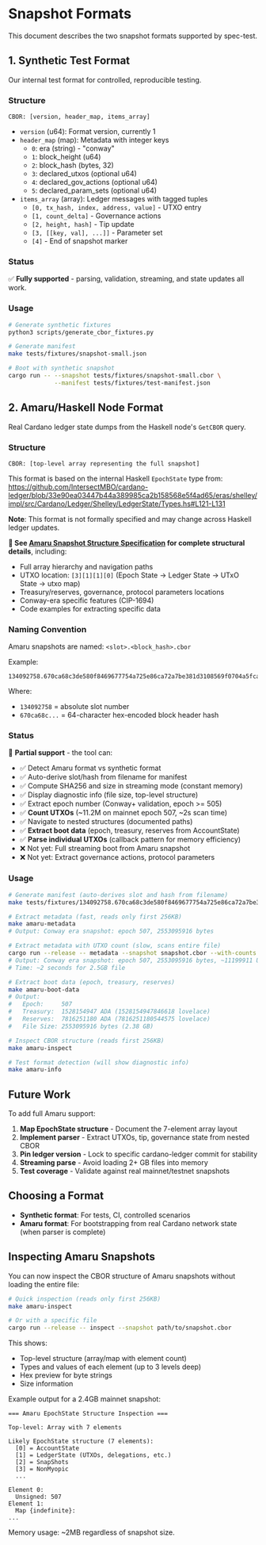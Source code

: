 # Snapshot Formats

This document describes the two snapshot formats supported by spec-test.

## 1. Synthetic Test Format

Our internal test format for controlled, reproducible testing.

### Structure

```
CBOR: [version, header_map, items_array]
```

- `version` (u64): Format version, currently 1
- `header_map` (map): Metadata with integer keys
  - `0`: era (string) - "conway"
  - `1`: block_height (u64)
  - `2`: block_hash (bytes, 32)
  - `3`: declared_utxos (optional u64)
  - `4`: declared_gov_actions (optional u64)
  - `5`: declared_param_sets (optional u64)
- `items_array` (array): Ledger messages with tagged tuples
  - `[0, tx_hash, index, address, value]` - UTXO entry
  - `[1, count_delta]` - Governance actions
  - `[2, height, hash]` - Tip update
  - `[3, [[key, val], ...]]` - Parameter set
  - `[4]` - End of snapshot marker

### Status

✅ **Fully supported** - parsing, validation, streaming, and state updates all work.

### Usage

```bash
# Generate synthetic fixtures
python3 scripts/generate_cbor_fixtures.py

# Generate manifest
make tests/fixtures/snapshot-small.json

# Boot with synthetic snapshot
cargo run -- --snapshot tests/fixtures/snapshot-small.cbor \
             --manifest tests/fixtures/test-manifest.json
```

## 2. Amaru/Haskell Node Format

Real Cardano ledger state dumps from the Haskell node's `GetCBOR` query.

### Structure

```
CBOR: [top-level array representing the full snapshot]
```

This format is based on the internal Haskell `EpochState` type from:
https://github.com/IntersectMBO/cardano-ledger/blob/33e90ea03447b44a389985ca2b158568e5f4ad65/eras/shelley/impl/src/Cardano/Ledger/Shelley/LedgerState/Types.hs#L121-L131

**Note**: This format is not formally specified and may change across Haskell ledger updates.

**📖 See [Amaru Snapshot Structure Specification](./amaru-snapshot-structure.md) for complete structural details**, including:
- Full array hierarchy and navigation paths
- UTXO location: `[3][1][1][0]` (Epoch State → Ledger State → UTxO State → utxo map)
- Treasury/reserves, governance, protocol parameters locations
- Conway-era specific features (CIP-1694)
- Code examples for extracting specific data

### Naming Convention

Amaru snapshots are named: `<slot>.<block_hash>.cbor`

Example:
```
134092758.670ca68c3de580f8469677754a725e86ca72a7be381d3108569f0704a5fca327.cbor
```

Where:
- `134092758` = absolute slot number
- `670ca68c...` = 64-character hex-encoded block header hash

### Status

🚧 **Partial support** - the tool can:
- ✅ Detect Amaru format vs synthetic format
- ✅ Auto-derive slot/hash from filename for manifest
- ✅ Compute SHA256 and size in streaming mode (constant memory)
- ✅ Display diagnostic info (file size, top-level structure)
- ✅ Extract epoch number (Conway+ validation, epoch >= 505)
- ✅ **Count UTXOs** (~11.2M on mainnet epoch 507, ~2s scan time)
- ✅ Navigate to nested structures (documented paths)
- ✅ **Extract boot data** (epoch, treasury, reserves from AccountState)
- ✅ **Parse individual UTXOs** (callback pattern for memory efficiency)
- ❌ Not yet: Full streaming boot from Amaru snapshot
- ❌ Not yet: Extract governance actions, protocol parameters

### Usage

```bash
# Generate manifest (auto-derives slot and hash from filename)
make tests/fixtures/134092758.670ca68c3de580f8469677754a725e86ca72a7be381d3108569f0704a5fca327.json ERA=conway

# Extract metadata (fast, reads only first 256KB)
make amaru-metadata
# Output: Conway era snapshot: epoch 507, 2553095916 bytes

# Extract metadata with UTXO count (slow, scans entire file)
cargo run --release -- metadata --snapshot snapshot.cbor --with-counts
# Output: Conway era snapshot: epoch 507, 2553095916 bytes, ~11199911 UTXOs
# Time: ~2 seconds for 2.5GB file

# Extract boot data (epoch, treasury, reserves)
make amaru-boot-data
# Output:
#   Epoch:     507
#   Treasury:  1528154947 ADA (1528154947846618 lovelace)
#   Reserves:  7816251180 ADA (7816251180544575 lovelace)
#   File Size: 2553095916 bytes (2.38 GB)

# Inspect CBOR structure (reads first 256KB)
make amaru-inspect

# Test format detection (will show diagnostic info)
make amaru-info
```

## Future Work

To add full Amaru support:

1. **Map EpochState structure** - Document the 7-element array layout
2. **Implement parser** - Extract UTXOs, tip, governance state from nested CBOR
3. **Pin ledger version** - Lock to specific cardano-ledger commit for stability
4. **Streaming parse** - Avoid loading 2+ GB files into memory
5. **Test coverage** - Validate against real mainnet/testnet snapshots

## Choosing a Format

- **Synthetic format**: For tests, CI, controlled scenarios
- **Amaru format**: For bootstrapping from real Cardano network state (when parser is complete)

## Inspecting Amaru Snapshots

You can now inspect the CBOR structure of Amaru snapshots without loading the entire file:

```bash
# Quick inspection (reads only first 256KB)
make amaru-inspect

# Or with a specific file
cargo run --release -- inspect --snapshot path/to/snapshot.cbor
```

This shows:
- Top-level structure (array/map with element count)
- Types and values of each element (up to 3 levels deep)
- Hex preview for byte strings
- Size information

Example output for a 2.4GB mainnet snapshot:
```
=== Amaru EpochState Structure Inspection ===

Top-level: Array with 7 elements

Likely EpochState structure (7 elements):
  [0] = AccountState
  [1] = LedgerState (UTXOs, delegations, etc.)
  [2] = SnapShots
  [3] = NonMyopic
  ...

Element 0:
  Unsigned: 507
Element 1:
  Map {indefinite}:
...
```

Memory usage: ~2MB regardless of snapshot size.
